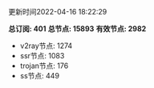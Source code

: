 更新时间2022-04-16 18:22:29

**总订阅: 401**
**总节点: 15893**
**有效节点: 2982**
- v2ray节点: 1274
- ssr节点: 1083
- trojan节点: 176
- ss节点: 449

